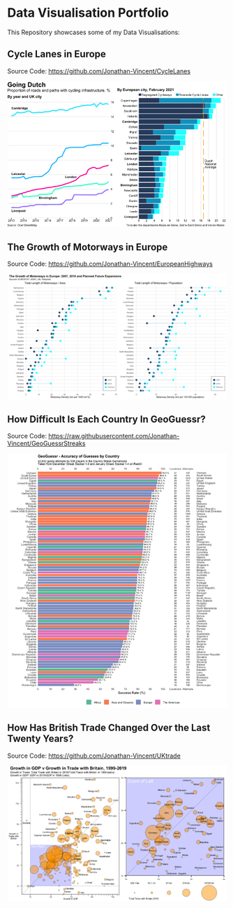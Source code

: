 # Data Visualisation Portfolio

This Repository showcases some of my Data Visualisations:

## Cycle Lanes in Europe
Source Code: https://github.com/Jonathan-Vincent/CycleLanes

![Cycle Lanes](https://raw.githubusercontent.com/Jonathan-Vincent/CycleLanes/main/CycleChart.png)

## The Growth of Motorways in Europe
Source Code: https://github.com/Jonathan-Vincent/EuropeanHighways

![The Growth of Motorways in Europe](https://raw.githubusercontent.com/Jonathan-Vincent/DataVisualisationPortfolio/main/European%20Motorways.png)

## How Difficult Is Each Country In GeoGuessr?
Source Code: https://raw.githubusercontent.com/Jonathan-Vincent/GeoGuessrStreaks

![GeoGuessr](https://raw.githubusercontent.com/Jonathan-Vincent/GeoGuessrStreaks/master/barplot%20long.png)


## How Has British Trade Changed Over the Last Twenty Years?
Source Code: https://github.com/Jonathan-Vincent/UKtrade

![Correlation](https://raw.githubusercontent.com/Jonathan-Vincent/DataVisualisationPortfolio/main/The%20Future%20of%20British%20Trade%20Graph%202.png)

